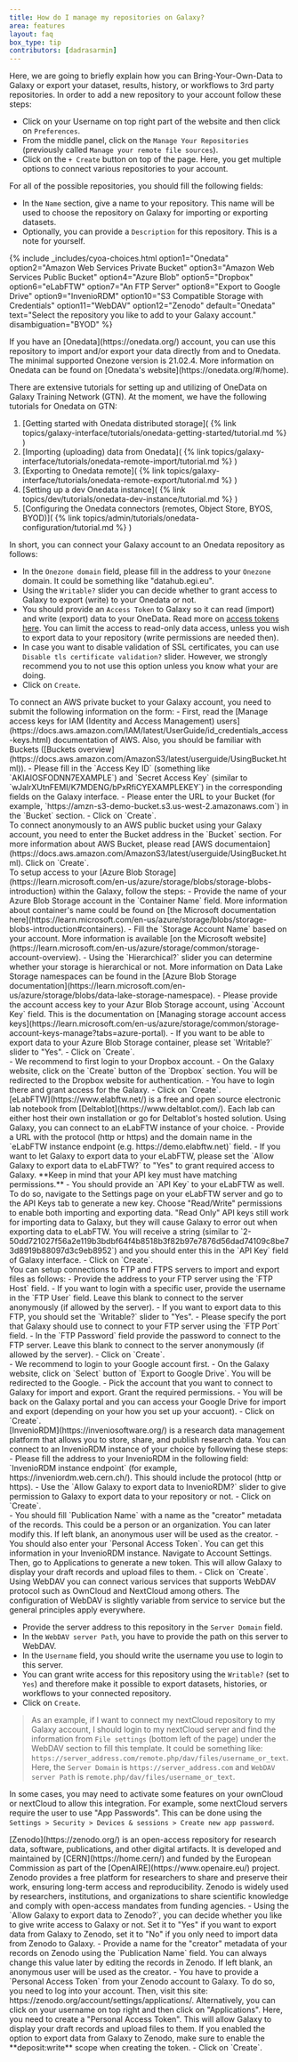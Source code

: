 ```yaml
---
title: How do I manage my repositories on Galaxy?
area: features
layout: faq
box_type: tip
contributors: [dadrasarmin]
---
```


Here, we are going to briefly explain how you can Bring-Your-Own-Data to Galaxy or export your dataset, results, history, or workflows to 3rd party repositories. In order to add a new repository to your account follow these steps:

- Click on your Username on top right part of the website and then click on `Preferences`.
- From the middle panel, click on the `Manage Your Repositories` (previously called `Manage your remote file sources`).
- Click on the `+ Create` button on top of the page. Here, you get multiple options to connect various repositories to your account.

For all of the possible repositories, you should fill the following fields:

- In the `Name` section, give a name to your repository. This name will be used to choose the repository on Galaxy for importing or exporting datasets.
- Optionally, you can provide a `Description` for this repository. This is a note for yourself.

{% include _includes/cyoa-choices.html option1="Onedata" option2="Amazon Web Services Private Bucket" option3="Amazon Web Services Public Bucket" option4="Azure Blob" option5="Dropbox" option6="eLabFTW" option7="An FTP Server" option8="Export to Google Drive" option9="InvenioRDM" option10="S3 Compatible Storage with Credentials" option11="WebDAV" option12="Zenodo" default="Onedata" text="Select the repository you like to add to your Galaxy account." disambiguation="BYOD" %}

<div class="Onedata" markdown="1">
If you have an [Onedata](https://onedata.org/) account, you can use this repository to import and/or export your data directly from and to Onedata. The minimal supported Onezone version is 21.02.4. More information on Onedata can be found on [Onedata's website](https://onedata.org/#/home).

There are extensive tutorials for setting up and utilizing of OneData on Galaxy Training Network (GTN). At the moment, we have the following tutorials for Onedata on GTN:
1. [Getting started with Onedata distributed storage]( {% link topics/galaxy-interface/tutorials/onedata-getting-started/tutorial.md %} )
2. [Importing (uploading) data from Onedata]( {% link topics/galaxy-interface/tutorials/onedata-remote-import/tutorial.md %} )
3. [Exporting to Onedata remote]( {% link topics/galaxy-interface/tutorials/onedata-remote-export/tutorial.md %} )
4. [Setting up a dev Onedata instance]( {% link topics/dev/tutorials/onedata-dev-instance/tutorial.md %} )
5. [Configuring the Onedata connectors (remotes, Object Store, BYOS, BYOD)]( {% link topics/admin/tutorials/onedata-configuration/tutorial.md %} )

In short, you can connect your Galaxy account to an Onedata repository as follows:

- In the `Onezone domain` field, please fill in the address to your `Onezone` domain. It could be something like "datahub.egi.eu".
- Using the `Writable?` slider you can decide whether to grant access to Galaxy to export (write) to your Onedata or not.
- You should provide an `Access Token` to Galaxy so it can read (import) and write (export) data to your OneData. Read more on [access tokens here](https://onedata.org/#/home/documentation/21.02/user-guide/tokens.html). You can limit the access to read-only data access, unless you wish to export data to your repository (write permissions are needed then).
- In case you want to disable validation of SSL certificates, you can use `Disable tls certificate validation?` slider. However, we strongly recommend you to not use this option unless you know what your are doing.
- Click on `Create`.
</div>
<div class="Amazon-Web-Services-Private-Bucket" markdown="1">
To connect an AWS private bucket to your Galaxy account, you need to submit the following information on the form:
- First, read the [Manage access keys for IAM (Identity and Access Management) users](https://docs.aws.amazon.com/IAM/latest/UserGuide/id_credentials_access-keys.html) documentation of AWS. Also, you should be familiar with Buckets ([Buckets overview](https://docs.aws.amazon.com/AmazonS3/latest/userguide/UsingBucket.html)). 
- Please fill in the `Access Key ID` (something like `AKIAIOSFODNN7EXAMPLE`) and `Secret Access Key` (similar to `wJalrXUtnFEMI/K7MDENG/bPxRfiCYEXAMPLEKEY`) in the corresponding fields on the Galaxy interface.
- Please enter the URL to your Bucket (for example, `https://amzn-s3-demo-bucket.s3.us-west-2.amazonaws.com`) in the `Bucket` section.
- Click on `Create`.
</div>
<div class="Amazon-Web-Services-Public-Bucket" markdown="1">
To connect anonymously to an AWS public bucket using your Galaxy account, you need to enter the Bucket address in the `Bucket` section. For more information about AWS Bucket, please read [AWS documentaion](https://docs.aws.amazon.com/AmazonS3/latest/userguide/UsingBucket.html). Click on `Create`.
</div>
<div class="Azure-Blob" markdown="1">
To setup access to your [Azure Blob Storage](https://learn.microsoft.com/en-us/azure/storage/blobs/storage-blobs-introduction) within the Galaxy, follow the steps:
- Provide the name of your Azure Blob Storage account in the `Container Name` field. More information about container's name could be found on [the Microsoft documentation here](https://learn.microsoft.com/en-us/azure/storage/blobs/storage-blobs-introduction#containers).
- Fill the `Storage Account Name` based on your account. More information is available [on the Microsoft website](https://learn.microsoft.com/en-us/azure/storage/common/storage-account-overview).
- Using the `Hierarchical?` slider you can determine whether your storage is hierarchical or not. More information on Data Lake Storage namespaces can be found in the [Azure Blob Storage documentation](https://learn.microsoft.com/en-us/azure/storage/blobs/data-lake-storage-namespace).
- Please provide the account access key to your Azur Blob Storage account, using `Account Key` field. This is the documentation on [Managing storage account access keys](https://learn.microsoft.com/en-us/azure/storage/common/storage-account-keys-manage?tabs=azure-portal).
- If you want to be able to export data to your Azure Blob Storage container, please set `Writable?` slider to "Yes".
- Click on `Create`.
</div>
<div class="Dropbox" markdown="1">
- We recommend to first login to your Dropbox account.
- On the Galaxy website, click on the `Create` button of the `Dropbox` section. You will be redirected to the Dropbox website for authentication.
- You have to login there and grant access for the Galaxy.
- Click on `Create`.
</div>
<div class="eLabFTW" markdown="1">
[eLabFTW](https://www.elabftw.net/) is a free and open source electronic lab notebook from [Deltablot](https://www.deltablot.com/). Each lab can either host their own installation or go for Deltablot's hosted solution. Using Galaxy, you can connect to an eLabFTW instance of your choice.
- Provide a URL with the protocol (http or https) and the domain name in the `eLabFTW instance endpoint (e.g. https://demo.elabftw.net)` field.
- If you want to let Galaxy to export data to your eLabFTW, please set the `Allow Galaxy to export data to eLabFTW?` to "Yes" to grant required access to Galaxy. **Keep in mind that your API key must have matching permissions.**
- You should provide an `API Key` to your eLabFTW as well. To do so, navigate to the Settings page on your eLabFTW server and go to the API Keys tab to generate a new key. Choose "Read/Write" permissions to enable both importing and exporting data. "Read Only" API keys still work for importing data to Galaxy, but they will cause Galaxy to error out when exporting data to eLabFTW. You will receive a string (similar to `2-50dd721027f56a2e119b3bdbf64f4b8518b3f82b97e7876d56dad74109c8be73d8919b88097d3c9eb8952`) and you should enter this in the `API Key` field of Galaxy interface.
- Click on `Create`.
</div>
<div class="An-FTP-Server" markdown="1">
You can setup connections to FTP and FTPS servers to import and export files as follows:
- Provide the address to your FTP server using the `FTP Host` field.
- If you want to login with a specific user, provide the username in the `FTP User` field. Leave this blank to connect to the server anonymously (if allowed by the server).
- If you want to export data to this FTP, you should set the `Writable?` slider to "Yes".
- Please specify the port that Galaxy should use to connect to your FTP server using the `FTP Port` field.
- In the `FTP Password` field provide the password to connect to the FTP server. Leave this blank to connect to the server anonymously (if allowed by the server).
- Click on `Create`.
</div>
<div class="Export-to-Google-Drive" markdown="1">
- We recommend to login to your Google account first.
- On the Galaxy website, click on `Select` button of `Export to Google Drive`. You will be redirected to the Google.
- Pick the account that you want to connect to Galaxy for import and export. Grant the required permissions.
- You will be back on the Galaxy portal and you can access your Google Drive for import and export (depending on your how you set up your accuont).
- Click on `Create`.
</div>
<div class="InvenioRDM" markdown="1">
[InvenioRDM](https://inveniosoftware.org/) is a research data management platform that allows you to store, share, and publish research data. You can connect to an InvenioRDM instance of your choice by following these steps:
- Please fill the address to your InvenioRDM in the following field: `InvenioRDM instance endpoint` (for example, https://inveniordm.web.cern.ch/). This should include the protocol (http or https).
- Use the `Allow Galaxy to export data to InvenioRDM?` slider to give permission to Galaxy to export data to your repository or not.
- Click on `Create`.
</div>
<div class="S3-Compatible-Storage-with-Credentials" markdown="1">
- You should fill `Publication Name` with a name as the "creator" metadata of the records. This could be a person or an organization. You can later modify this. If left blank, an anonymous user will be used as the creator.
- You should also enter your `Personal Access Token`. You can get this information in your InvenioRDM instance. Navigate to Account Settings. Then, go to Applications to generate a new token. This will allow Galaxy to display your draft records and upload files to them.
- Click on `Create`.
</div>
<div class="WebDAV" markdown="1">
Using WebDAV you can connect various services that supports WebDAV protocol such as OwnCloud and NextCloud among others. The configuration of WebDAV is slightly variable from service to service but the general principles apply everywhere.
  
- Provide the server address to this repository in the `Server Domain` field.
- In the `WebDAV server Path`, you have to provide the path on this server to WebDAV.
- In the `Username` field, you should write the username you use to login to this server.
- You can grant write access for this repository using the `Writable?` (set to `Yes`) and therefore make it possible to export datasets, histories, or workflows to your connected repository.
- Click on `Create`.

> As an example, if I want to connect my nextCloud repository to my Galaxy account, I should login to my nextCloud server and find the information from `File settings` (bottom left of the page) under the WebDAV section to fill this template. It could be something like: `https://server_address.com/remote.php/dav/files/username_or_text`. Here, the `Server Domain` is `https://server_address.com` and `WebDAV server Path` is `remote.php/dav/files/username_or_text`.

In some cases, you may need to activate some features on your ownCloud or nextCloud to allow this integration. For example, some nextCloud servers require the user to use "App Passwords". This can be done using the `Settings > Security > Devices & sessions > Create new app password`.
</div>
<div class="Zenodo" markdown="1">
[Zenodo](https://zenodo.org/) is an open-access repository for research data, software, publications, and other digital artifacts. It is developed and maintained by [CERN](https://home.cern/) and funded by the European Commission as part of the [OpenAIRE](https://www.openaire.eu/) project. Zenodo provides a free platform for researchers to share and preserve their work, ensuring long-term access and reproducibility. Zenodo is widely used by researchers, institutions, and organizations to share scientific knowledge and comply with open-access mandates from funding agencies.
- Using the `Allow Galaxy to export data to Zenodo?`, you can decide whether you like to give write access to Galaxy or not. Set it to "Yes" if you want to export data from Galaxy to Zenodo, set it to "No" if you only need to import data from Zenodo to Galaxy.
- Provide a name for the "creator" metadata of your records on Zenodo using the `Publication Name` field.  You can always change this value later by editing the records in Zenodo. If left blank, an anonymous user will be used as the creator.
- You have to provide a `Personal Access Token` from your Zenodo account to Galaxy. To do so, you need to log into your account. Then, visit this site: https://zenodo.org/account/settings/applications/. Alternatively, you can click on your username on top right and then click on "Applications". Here, you need to create a "Personal Access Token". This will allow Galaxy to display your draft records and upload files to them. If you enabled the option to export data from Galaxy to Zenodo, make sure to enable the **deposit:write** scope when creating the token.
- Click on `Create`.
</div>
